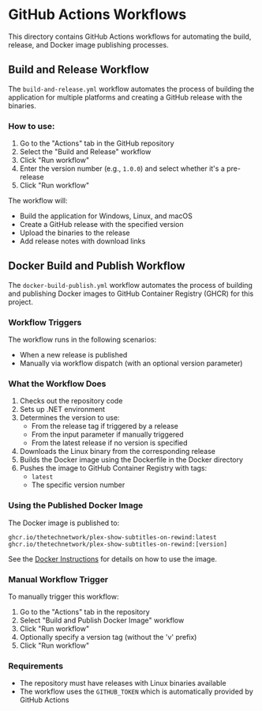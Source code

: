 # GitHub Actions Workflows

This directory contains GitHub Actions workflows for automating the build, release, and Docker image publishing processes.

## Build and Release Workflow

The `build-and-release.yml` workflow automates the process of building the application for multiple platforms and creating a GitHub release with the binaries.

### How to use:

1. Go to the "Actions" tab in the GitHub repository
2. Select the "Build and Release" workflow
3. Click "Run workflow"
4. Enter the version number (e.g., `1.0.0`) and select whether it's a pre-release
5. Click "Run workflow"

The workflow will:
- Build the application for Windows, Linux, and macOS
- Create a GitHub release with the specified version
- Upload the binaries to the release
- Add release notes with download links

## Docker Build and Publish Workflow

The `docker-build-publish.yml` workflow automates the process of building and publishing Docker images to GitHub Container Registry (GHCR) for this project.

### Workflow Triggers

The workflow runs in the following scenarios:
- When a new release is published
- Manually via workflow dispatch (with an optional version parameter)

### What the Workflow Does

1. Checks out the repository code
2. Sets up .NET environment
3. Determines the version to use:
   - From the release tag if triggered by a release
   - From the input parameter if manually triggered
   - From the latest release if no version is specified
4. Downloads the Linux binary from the corresponding release
5. Builds the Docker image using the Dockerfile in the Docker directory
6. Pushes the image to GitHub Container Registry with tags:
   - `latest`
   - The specific version number

### Using the Published Docker Image

The Docker image is published to:
```
ghcr.io/thetechnetwork/plex-show-subtitles-on-rewind:latest
ghcr.io/thetechnetwork/plex-show-subtitles-on-rewind:[version]
```

See the [Docker Instructions](../Docker/Docker%20Instructions.md) for details on how to use the image.

### Manual Workflow Trigger

To manually trigger this workflow:
1. Go to the "Actions" tab in the repository
2. Select "Build and Publish Docker Image" workflow
3. Click "Run workflow"
4. Optionally specify a version tag (without the 'v' prefix)
5. Click "Run workflow"

### Requirements

- The repository must have releases with Linux binaries available
- The workflow uses the `GITHUB_TOKEN` which is automatically provided by GitHub Actions